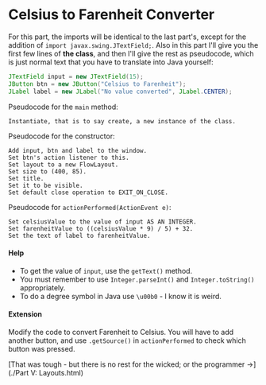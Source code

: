 Celsius to Farenheit Converter
===

For this part, the imports will be identical to the last part's, except for the addition of `import javax.swing.JTextField;`. Also in this part I'll give you the first few lines of **the class**, and then I'll give the rest as pseudocode, which is just normal text that you have to translate into Java yourself:

```java
JTextField input = new JTextField(15);
JButton btn = new JButton("Celsius to Farenheit");
JLabel label = new JLabel("No value converted", JLabel.CENTER);
```

Pseudocode for the `main` method:

```
Instantiate, that is to say create, a new instance of the class.
```

Pseudocode for the constructor:

```
Add input, btn and label to the window.
Set btn's action listener to this.
Set layout to a new FlowLayout.
Set size to (400, 85).
Set title.
Set it to be visible.
Set default close operation to EXIT_ON_CLOSE.
```

Pseudocode for `actionPerformed(ActionEvent e)`:

```
Set celsiusValue to the value of input AS AN INTEGER.
Set farenheitValue to ((celsiusValue * 9) / 5) + 32.
Set the text of label to farenheitValue.
```

#### Help
- To get the value of `input`, use the `getText()` method.
- You must remember to use `Integer.parseInt()` and `Integer.toString()` appropriately.
- To do a degree symbol in Java use `\u00b0` - I know it is weird.

#### Extension
Modify the code to convert Farenheit to Celsius. You will have to add another button, and use `.getSource()` in `actionPerformed` to check which button was pressed.

[That was tough - but there is no rest for the wicked; or the programmer &rarr;](./Part V: Layouts.html)
